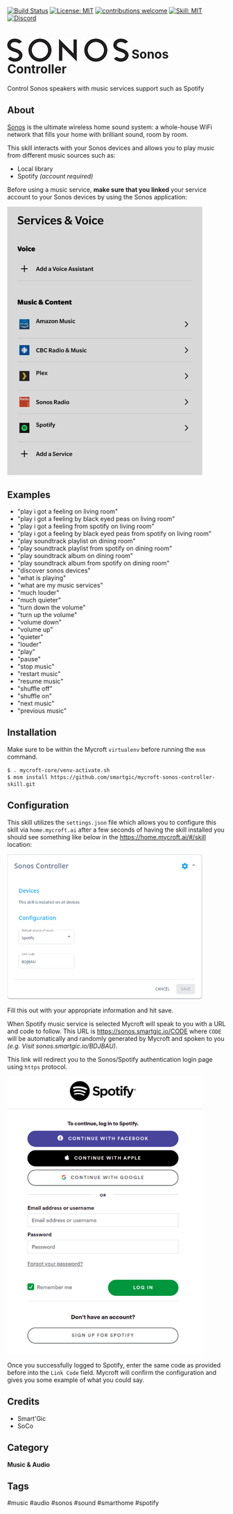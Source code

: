 [![Build Status](https://travis-ci.com/smartgic/mycroft-sonos-controller-skill.svg?branch=20.8.1)](https://travis-ci.com/github/smartgic/mycroft-sonos-controller-skill) [![License: MIT](https://img.shields.io/badge/License-MIT-yellow.svg)](https://opensource.org/licenses/MIT) [![contributions welcome](https://img.shields.io/badge/contributions-welcome-pink.svg?style=flat)](https://github.com/smartgic/mycroft-sonos-controller-skill/pulls) [![Skill: MIT](https://img.shields.io/badge/mycroft.ai-skill-blue)](https://mycroft.ai) [![Discord](https://img.shields.io/discord/809074036733902888)](https://discord.gg/Vu7Wmd9j)


# <img src="docs/sonos.png" card_color="#0000" style="vertical-align:bottom"/> Sonos Controller

Control Sonos speakers with music services support such as Spotify

## About

[Sonos](https://www.sonos.com) is the ultimate wireless home sound system: a whole-house WiFi network that fills your home with brilliant sound, room by room.

This skill interacts with your Sonos devices and allows you to play music from different music sources such as:
* Local library
* Spotify *(account required)*

Before using a music service, **make sure that you linked** your service account to your Sonos devices by using the Sonos application:

<img src='docs/sonos-app.png' width='450'/>

## Examples

* "play i got a feeling on living room"
* "play i got a feeling by black eyed peas on living room"
* "play i got a feeling from spotify on living room"
* "play i got a feeling by black eyed peas from spotify on living room"
* "play soundtrack playlist on dining room"
* "play soundtrack playlist from spotify on dining room"
* "play soundtrack album on dining room"
* "play soundtrack album from spotify on dining room"
* "discover sonos devices"
* "what is playing"
* "what are my music services"
* "much louder"
* "much quieter"
* "turn down the volume"
* "turn up the volume"
* "volume down"
* "volume up"
* "quieter"
* "louder"
* "play"
* "pause"
* "stop music"
* "restart music"
* "resume music"
* "shuffle off"
* "shuffle on"
* "next music"
* "previous music"

## Installation

Make sure to be within the Mycroft `virtualenv` before running the `msm` command.

```
$ . mycroft-core/venv-activate.sh
$ msm install https://github.com/smartgic/mycroft-sonos-controller-skill.git
```

## Configuration

This skill utilizes the `settings.json` file which allows you to configure this skill via `home.mycroft.ai` after a few seconds of having the skill installed you should see something like below in the https://home.mycroft.ai/#/skill location:

<img src='docs/sonos-controller-config.png' width='450'/>

Fill this out with your appropriate information and hit save.

When Spotify music service is selected Mycroft will speak to you with a URL and code to follow. This URL is https://sonos.smartgic.io/CODE where `CODE` will be automatically and randomly generated by Mycroft and spoken to you *(e.g. Visit sonos.smartgic.io/BDJBAU)*.

This link will redirect you to the Sonos/Spotify authentication login page using `https` protocol.

<img src='docs/spotify-auth.png' width='450'/>

Once you successfully logged to Spotify, enter the same code as provided before into the `Link Code` field. Mycroft will confirm the configuration and gives you some example of what you could say.

## Credits

- Smart'Gic
- SoCo

## Category

**Music & Audio**

## Tags

#music
#audio
#sonos
#sound
#smarthome
#spotify